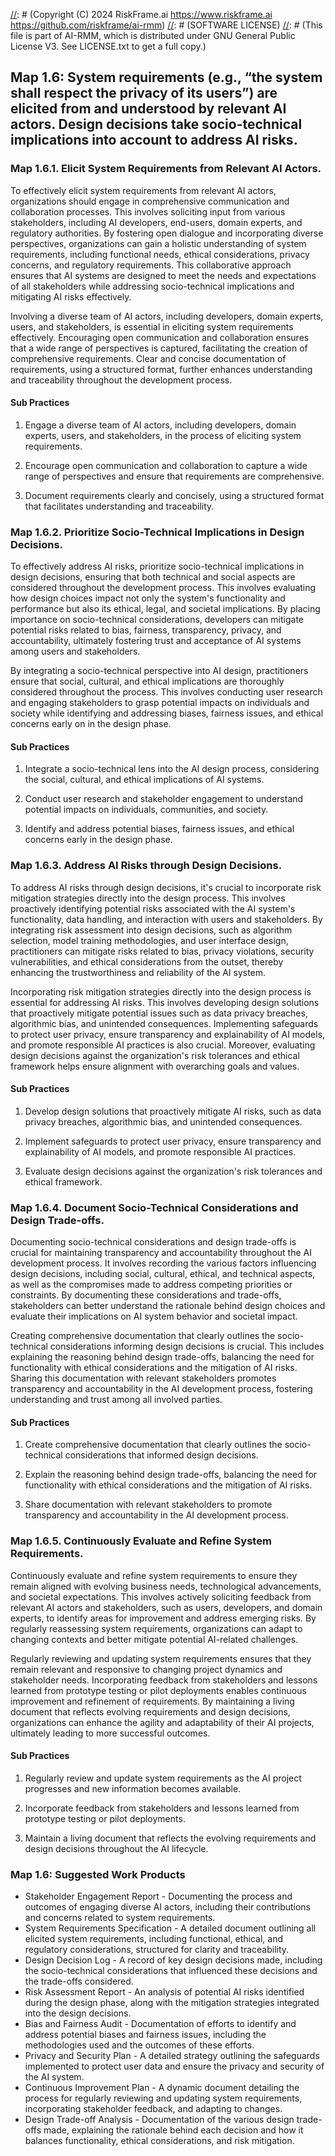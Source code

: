 [//]: # (COPYRIGHT)
[//]: # (RiskFrame.ai - AI Risk Management and Resilience Framework)
[//]: # (Copyright (C) 2024 RiskFrame.ai https://www.riskframe.ai https://github.com/riskframe/ai-rmm)
[//]: # (SOFTWARE LICENSE)
[//]: # (This file is part of AI-RMM, which is distributed under GNU General Public License V3. See LICENSE.txt to get a full copy.)
    
## Map 1.6: System requirements (e.g., “the system shall respect the privacy of its users”) are elicited from and understood by relevant AI actors. Design decisions take socio-technical implications into account to address AI risks.

### Map 1.6.1. Elicit System Requirements from Relevant AI Actors.

To effectively elicit system requirements from relevant AI actors, organizations should engage in comprehensive communication and collaboration processes. This involves soliciting input from various stakeholders, including AI developers, end-users, domain experts, and regulatory authorities. By fostering open dialogue and incorporating diverse perspectives, organizations can gain a holistic understanding of system requirements, including functional needs, ethical considerations, privacy concerns, and regulatory requirements. This collaborative approach ensures that AI systems are designed to meet the needs and expectations of all stakeholders while addressing socio-technical implications and mitigating AI risks effectively.

Involving a diverse team of AI actors, including developers, domain experts, users, and stakeholders, is essential in eliciting system requirements effectively. Encouraging open communication and collaboration ensures that a wide range of perspectives is captured, facilitating the creation of comprehensive requirements. Clear and concise documentation of requirements, using a structured format, further enhances understanding and traceability throughout the development process.

#### Sub Practices

1. Engage a diverse team of AI actors, including developers, domain experts, users, and stakeholders, in the process of eliciting system requirements.

2. Encourage open communication and collaboration to capture a wide range of perspectives and ensure that requirements are comprehensive.

3. Document requirements clearly and concisely, using a structured format that facilitates understanding and traceability.

### Map 1.6.2. Prioritize Socio-Technical Implications in Design Decisions.

To effectively address AI risks, prioritize socio-technical implications in design decisions, ensuring that both technical and social aspects are considered throughout the development process. This involves evaluating how design choices impact not only the system's functionality and performance but also its ethical, legal, and societal implications. By placing importance on socio-technical considerations, developers can mitigate potential risks related to bias, fairness, transparency, privacy, and accountability, ultimately fostering trust and acceptance of AI systems among users and stakeholders.

By integrating a socio-technical perspective into AI design, practitioners ensure that social, cultural, and ethical implications are thoroughly considered throughout the process. This involves conducting user research and engaging stakeholders to grasp potential impacts on individuals and society while identifying and addressing biases, fairness issues, and ethical concerns early on in the design phase.

#### Sub Practices

1. Integrate a socio-technical lens into the AI design process, considering the social, cultural, and ethical implications of AI systems.

2. Conduct user research and stakeholder engagement to understand potential impacts on individuals, communities, and society.

3. Identify and address potential biases, fairness issues, and ethical concerns early in the design phase.

### Map 1.6.3. Address AI Risks through Design Decisions.

To address AI risks through design decisions, it's crucial to incorporate risk mitigation strategies directly into the design process. This involves proactively identifying potential risks associated with the AI system's functionality, data handling, and interaction with users and stakeholders. By integrating risk assessment into design decisions, such as algorithm selection, model training methodologies, and user interface design, practitioners can mitigate risks related to bias, privacy violations, security vulnerabilities, and ethical considerations from the outset, thereby enhancing the trustworthiness and reliability of the AI system.

Incorporating risk mitigation strategies directly into the design process is essential for addressing AI risks. This involves developing design solutions that proactively mitigate potential issues such as data privacy breaches, algorithmic bias, and unintended consequences. Implementing safeguards to protect user privacy, ensure transparency and explainability of AI models, and promote responsible AI practices is also crucial. Moreover, evaluating design decisions against the organization's risk tolerances and ethical framework helps ensure alignment with overarching goals and values.

#### Sub Practices

1. Develop design solutions that proactively mitigate AI risks, such as data privacy breaches, algorithmic bias, and unintended consequences.

2. Implement safeguards to protect user privacy, ensure transparency and explainability of AI models, and promote responsible AI practices.

3. Evaluate design decisions against the organization's risk tolerances and ethical framework.

### Map 1.6.4. Document Socio-Technical Considerations and Design Trade-offs.

Documenting socio-technical considerations and design trade-offs is crucial for maintaining transparency and accountability throughout the AI development process. It involves recording the various factors influencing design decisions, including social, cultural, ethical, and technical aspects, as well as the compromises made to address competing priorities or constraints. By documenting these considerations and trade-offs, stakeholders can better understand the rationale behind design choices and evaluate their implications on AI system behavior and societal impact.

Creating comprehensive documentation that clearly outlines the socio-technical considerations informing design decisions is crucial. This includes explaining the reasoning behind design trade-offs, balancing the need for functionality with ethical considerations and the mitigation of AI risks. Sharing this documentation with relevant stakeholders promotes transparency and accountability in the AI development process, fostering understanding and trust among all involved parties.

#### Sub Practices

1. Create comprehensive documentation that clearly outlines the socio-technical considerations that informed design decisions.

2. Explain the reasoning behind design trade-offs, balancing the need for functionality with ethical considerations and the mitigation of AI risks.

3. Share documentation with relevant stakeholders to promote transparency and accountability in the AI development process.

### Map 1.6.5. Continuously Evaluate and Refine System Requirements.

Continuously evaluate and refine system requirements to ensure they remain aligned with evolving business needs, technological advancements, and societal expectations. This involves actively soliciting feedback from relevant AI actors and stakeholders, such as users, developers, and domain experts, to identify areas for improvement and address emerging risks. By regularly reassessing system requirements, organizations can adapt to changing contexts and better mitigate potential AI-related challenges.

Regularly reviewing and updating system requirements ensures that they remain relevant and responsive to changing project dynamics and stakeholder needs. Incorporating feedback from stakeholders and lessons learned from prototype testing or pilot deployments enables continuous improvement and refinement of requirements. By maintaining a living document that reflects evolving requirements and design decisions, organizations can enhance the agility and adaptability of their AI projects, ultimately leading to more successful outcomes.

#### Sub Practices

1. Regularly review and update system requirements as the AI project progresses and new information becomes available.

2. Incorporate feedback from stakeholders and lessons learned from prototype testing or pilot deployments.

3. Maintain a living document that reflects the evolving requirements and design decisions throughout the AI lifecycle.

### Map 1.6: Suggested Work Products

* Stakeholder Engagement Report - Documenting the process and outcomes of engaging diverse AI actors, including their contributions and concerns related to system requirements.
* System Requirements Specification - A detailed document outlining all elicited system requirements, including functional, ethical, and regulatory considerations, structured for clarity and traceability.
* Design Decision Log - A record of key design decisions made, including the socio-technical considerations that influenced these decisions and the trade-offs considered.
* Risk Assessment Report - An analysis of potential AI risks identified during the design phase, along with the mitigation strategies integrated into the design decisions.
* Bias and Fairness Audit - Documentation of efforts to identify and address potential biases and fairness issues, including the methodologies used and the outcomes of these efforts.
* Privacy and Security Plan - A detailed strategy outlining the safeguards implemented to protect user data and ensure the privacy and security of the AI system.
* Continuous Improvement Plan - A dynamic document detailing the process for regularly reviewing and updating system requirements, incorporating stakeholder feedback, and adapting to changes.
* Design Trade-off Analysis - Documentation of the various design trade-offs made, explaining the rationale behind each decision and how it balances functionality, ethical considerations, and risk mitigation.
